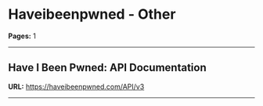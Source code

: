# Haveibeenpwned - Other

**Pages:** 1

---

## Have I Been Pwned: API Documentation

**URL:** https://haveibeenpwned.com/API/v3

---
